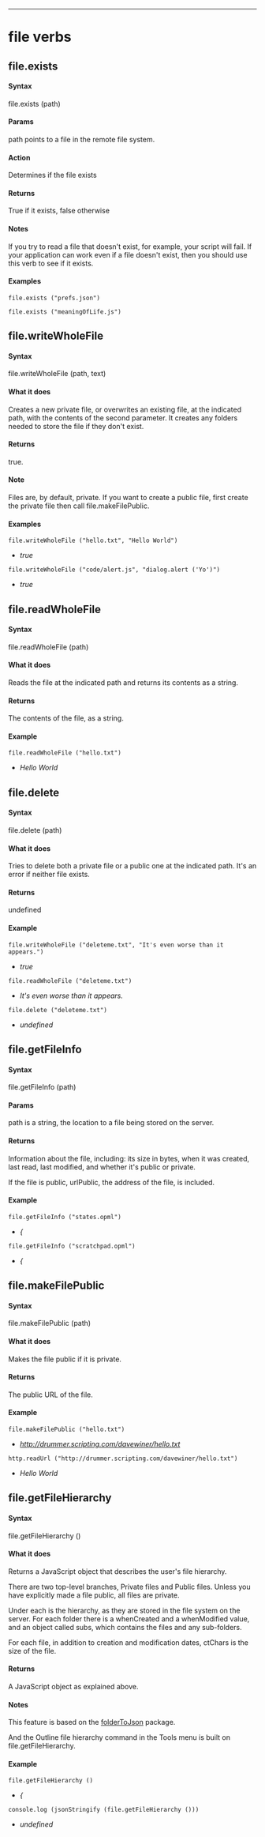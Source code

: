 
---
# file verbs
## file.exists
#### Syntax
file.exists (path)

#### Params
path points to a file in the remote file system.

#### Action
Determines if the file exists

#### Returns
True if it exists, false otherwise

#### Notes
If you try to read a file that doesn't exist, for example, your script will fail. If your application can work even if a file doesn't exist, then you should use this verb to see if it exists. 

#### Examples
`file.exists ("prefs.json")`

`file.exists ("meaningOfLife.js")`

## file.writeWholeFile
#### Syntax
file.writeWholeFile (path, text)

#### What it does
Creates a new private file, or overwrites an existing file, at the indicated path, with the contents of the second parameter.  It creates any folders needed to store the file if they don't exist. 

#### Returns
true.

#### Note
Files are, by default, private. If you want to create a public file, first create the private file then call file.makeFilePublic.

#### Examples
`file.writeWholeFile ("hello.txt", "Hello World")`

- *true*

`file.writeWholeFile ("code/alert.js", "dialog.alert ('Yo')") `

- *true*

## file.readWholeFile
#### Syntax
file.readWholeFile (path)

#### What it does
Reads the file at the indicated path and returns its contents as a string. 

#### Returns
The contents of the file, as a string.

#### Example
`file.readWholeFile ("hello.txt") `

- *Hello World*

## file.delete
#### Syntax
file.delete (path)

#### What it does
Tries to delete both a private file or a public one at the indicated path. It's an error if neither file exists. 

#### Returns
undefined

#### Example
`file.writeWholeFile ("deleteme.txt", "It's even worse than it appears.")`

- *true*

`file.readWholeFile ("deleteme.txt")`

- *It's even worse than it appears.*

`file.delete ("deleteme.txt")`

- *undefined*

## file.getFileInfo
#### Syntax
file.getFileInfo (path)

#### Params
path is a string, the location to a file being stored on the server.

#### Returns
Information about the file, including: its size in bytes, when it was created, last read, last modified, and whether it's public or private.

If the file is public, urlPublic, the address of the file, is included. 

#### Example
`file.getFileInfo ("states.opml") `

- *{*

`file.getFileInfo ("scratchpad.opml")`

- *{*

## file.makeFilePublic
#### Syntax
file.makeFilePublic (path)

#### What it does
Makes the file public if it is private. 

#### Returns
The public URL of the file. 

#### Example
`file.makeFilePublic ("hello.txt")`

- *http://drummer.scripting.com/davewiner/hello.txt*

`http.readUrl ("http://drummer.scripting.com/davewiner/hello.txt")`

- *Hello World*

## file.getFileHierarchy
#### Syntax
file.getFileHierarchy ()

#### What it does
Returns a JavaScript object that describes the user's file hierarchy.

There are two top-level branches, Private files and Public files. Unless you have explicitly made a file public, all files are private. 

Under each is the hierarchy, as they are stored in the file system on the server. For each folder there is a  whenCreated and a whenModified value, and an object called subs, which contains the files and any sub-folders.

For each file, in addition to creation and modification dates, ctChars is the size of the file.

#### Returns
A JavaScript object as explained above.

#### Notes
This feature is based on the <a href="https://github.com/scripting/folderToJson">folderToJson</a> package.

And the Outline file hierarchy command in the Tools menu is built on file.getFileHierarchy. 

#### Example
`file.getFileHierarchy ()`

- *{*

`console.log (jsonStringify (file.getFileHierarchy ()))`

- *undefined*

